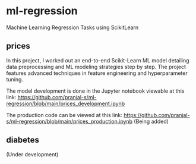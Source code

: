 # ml-regression
Machine Learning Regression Tasks using ScikitLearn

## prices
In this project, I worked out an end-to-end Scikit-Learn ML model detailing data preprocessing and ML modeling strategies step by step. The project features advanced techniques in feature engineering and hyperparameter tuning.

The model development is done in the Jupyter notebook viewable at this link: https://github.com/pranjal-s/ml-regression/blob/main/prices_development.ipynb

The production code can be viewed at this link: https://github.com/pranjal-s/ml-regression/blob/main/prices_production.ipynb (Being added)

## diabetes
(Under development)